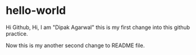 # hello-world

Hi Github,
Hi, I am "Dipak Agarwal" this is my first change into this github practice.

Now this is my another second change to README file.
